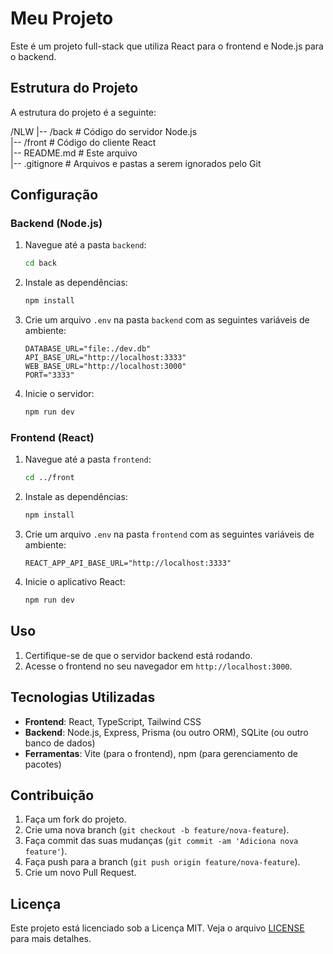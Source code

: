 # Meu Projeto

Este é um projeto full-stack que utiliza React para o frontend e Node.js para o backend.

## Estrutura do Projeto

A estrutura do projeto é a seguinte:

/NLW
|-- /back # Código do servidor Node.js  
|-- /front # Código do cliente React  
|-- README.md # Este arquivo  
|-- .gitignore # Arquivos e pastas a serem ignorados pelo Git


## Configuração

### Backend (Node.js)

1. Navegue até a pasta `backend`:

    ```bash
    cd back
    ```

2. Instale as dependências:

    ```bash
    npm install
    ```

3. Crie um arquivo `.env` na pasta `backend` com as seguintes variáveis de ambiente:

    ```env
    DATABASE_URL="file:./dev.db"
    API_BASE_URL="http://localhost:3333"
    WEB_BASE_URL="http://localhost:3000"
    PORT="3333"
    ```

4. Inicie o servidor:

    ```bash
    npm run dev
    ```

### Frontend (React)

1. Navegue até a pasta `frontend`:

    ```bash
    cd ../front
    ```

2. Instale as dependências:

    ```bash
    npm install
    ```

3. Crie um arquivo `.env` na pasta `frontend` com as seguintes variáveis de ambiente:

    ```env
    REACT_APP_API_BASE_URL="http://localhost:3333"
    ```

4. Inicie o aplicativo React:

    ```bash
    npm run dev
    ```

## Uso

1. Certifique-se de que o servidor backend está rodando.
2. Acesse o frontend no seu navegador em `http://localhost:3000`.

## Tecnologias Utilizadas

- **Frontend**: React, TypeScript, Tailwind CSS
- **Backend**: Node.js, Express, Prisma (ou outro ORM), SQLite (ou outro banco de dados)
- **Ferramentas**: Vite (para o frontend), npm (para gerenciamento de pacotes)

## Contribuição

1. Faça um fork do projeto.
2. Crie uma nova branch (`git checkout -b feature/nova-feature`).
3. Faça commit das suas mudanças (`git commit -am 'Adiciona nova feature'`).
4. Faça push para a branch (`git push origin feature/nova-feature`).
5. Crie um novo Pull Request.

## Licença

Este projeto está licenciado sob a Licença MIT. Veja o arquivo [LICENSE](/LICENSE) para mais detalhes.
